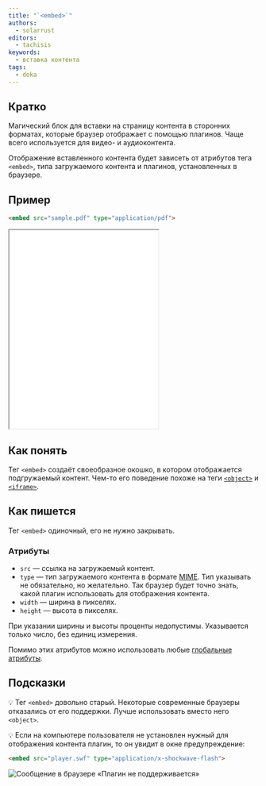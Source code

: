 ```yaml
---
title: "`<embed>`"
authors:
  - solarrust
editors:
  - tachisis
keywords:
  - вставка контента
tags:
  - doka
---
```


## Кратко

Магический блок для вставки на страницу контента в сторонних форматах, которые браузер отображает с помощью плагинов. Чаще всего используется для видео- и аудиоконтента.

Отображение вставленного контента будет зависеть от атрибутов тега `<embed>`, типа загружаемого контента и плагинов, установленных в браузере.

## Пример

```html
<embed src="sample.pdf" type="application/pdf">
```

<iframe title="Вставка PDF" src="demos/embed-pdf/" height="400" sandbox></iframe>

## Как понять

Тег `<embed>` создаёт своеобразное окошко, в котором отображается подгружаемый контент.
Чем-то его поведение похоже на теги [`<object>`](/html/object) и [`<iframe>`](/html/iframe).

## Как пишется

Тег `<embed>` одиночный, его не нужно закрывать.

### Атрибуты

- `src` — ссылка на загружаемый контент.
- `type` — тип загружаемого контента в формате [MIME](https://ru.wikipedia.org/wiki/Список_MIME-типов). Тип указывать не обязательно, но желательно. Так браузер будет точно знать, какой плагин использовать для отображения контента.
- `width` — ширина в пикселях.
- `height` — высота в пикселях.

При указании ширины и высоты проценты недопустимы. Указывается только число, без единиц измерения.

Помимо этих атрибутов можно использовать любые [глобальные атрибуты](/html/global-attrs).

## Подсказки

💡 Тег `<embed>` довольно старый. Некоторые современные браузеры отказались от его поддержки. Лучше использовать вместо него `<object>`.

💡 Если на компьютере пользователя не установлен нужный для отображения контента плагин, то он увидит в окне предупреждение:


```html
<embed src="player.swf" type="application/x-shockwave-flash">
```

![Сообщение в браузере «Плагин не поддерживается»](images/no-plugin.png)
